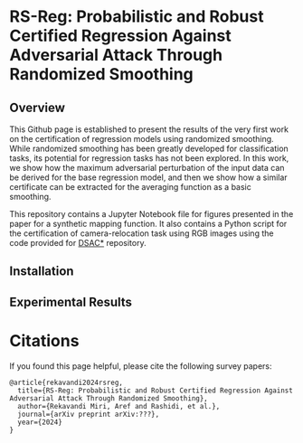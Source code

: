 # RS-Reg: Probabilistic and Robust Certified Regression Against Adversarial Attack Through Randomized Smoothing

## Overview
This Github page is established to present the results of the very first work on the certification of regression models using randomized smoothing. While randomized smoothing has been greatly developed for classification tasks, its potential for regression tasks has not been explored. In this work, we show how the maximum adversarial perturbation of the input data can be derived for the base regression model, and then we show how a similar certificate can be extracted for the averaging function as a basic smoothing. 

This repository contains a Jupyter Notebook file for figures presented in the paper for a synthetic mapping function.  It also contains a Python script for the certification of camera-relocation task using RGB images using the code provided for [DSAC*](https://github.com/vislearn/dsacstar) repository.

## Installation

## Experimental Results

# Citations
If you found this page helpful, please cite the following survey papers:
```
@article{rekavandi2024rsreg,
  title={RS-Reg: Probabilistic and Robust Certified Regression Against Adversarial Attack Through Randomized Smoothing},
  author={Rekavandi Miri, Aref and Rashidi, et al.},
  journal={arXiv preprint arXiv:???},
  year={2024}
}
```
